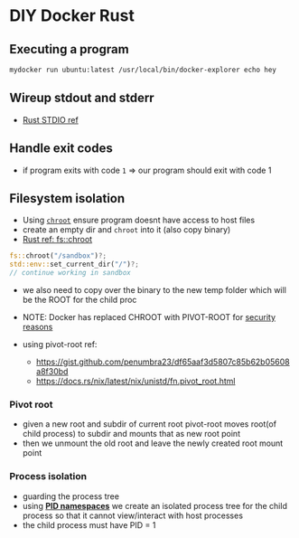 # DIY Docker Rust

## Executing a program

```bash
mydocker run ubuntu:latest /usr/local/bin/docker-explorer echo hey
```

## Wireup stdout and stderr

- [Rust STDIO ref](https://doc.rust-lang.org/std/process/struct.Stdio.html)

## Handle exit codes

- if program exits with code `1` => our program should exit with code 1

## Filesystem isolation

- Using [`chroot`](https://en.wikipedia.org/wiki/Chroot) ensure program doesnt have access to host files
- create an empty dir and `chroot` into it (also copy binary)
- [Rust ref: fs::chroot](https://doc.rust-lang.org/std/os/unix/fs/fn.chroot.html)

```rust
fs::chroot("/sandbox")?;
std::env::set_current_dir("/")?;
// continue working in sandbox
```

- we also need to copy over the binary to the new temp folder which will be the ROOT for the child proc

- NOTE: Docker has replaced CHROOT with PIVOT-ROOT for [security reasons](https://tbhaxor.com/pivot-root-vs-chroot-for-containers/)
- using pivot-root ref:
	- https://gist.github.com/penumbra23/df65aaf3d5807c85b62b05608a8f30bd
    - https://docs.rs/nix/latest/nix/unistd/fn.pivot_root.html

### Pivot root

- given a new root and subdir of current root pivot-root moves root(of child process) to subdir and mounts that as new root point
- then we unmount the old root and leave the newly created root mount point

### Process isolation

- guarding the process tree
- using [**PID namespaces**](https://man7.org/linux/man-pages/man7/pid_namespaces.7.html) we create an isolated process tree for the child process so that it cannot view/interact with host processes
- the child process must have PID = 1
